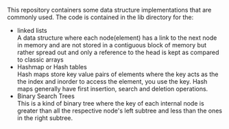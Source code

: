 This repository containers some data structure implementations that are 
commonly used. The code is contained in the lib directory for the:  
 - linked lists  
   A data structure where each node(element) has a link to the next node
   in memory and are not stored in a contiguous block of memory but rather
   spread out and only a reference to the head is kept as compared to
   classic arrays  
 - Hashmap or Hash tables  
   Hash maps store key value pairs of elements where the key acts as the
   the index and inorder to access the element, you use the key. Hash maps
   generally have first insertion, search and deletion operations.  
 - Binary Search Trees  
   This is a kind of binary tree where the key of each internal node is
   greater than all the respective node's left subtree and less than the ones
   in the right subtree.